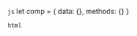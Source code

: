 
```js```
let comp = {
    data: {},
    methods: {}
}

``` html ```
<component name="mycomponent" data="{}">
    
    

